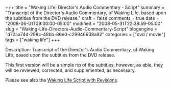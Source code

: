 +++
title = "Waking Life: Director's Audio Commentary - Script"
summary = "Transcript of the Director's Audio Commentary, of Waking Life, based upon the subtitles from the DVD release."
draft = false
comments = true
date = "2008-06-01T09:00:00-05:00"
modified = "2008-05-31T22:38:59-05:00"
slug = "Waking-Life-Directors-Audio-Commentary-Script"
blogengine = "d72aa74d-298c-48bb-86e0-c29946608a92"
categories = ["dvd / movie"]
tags = ["waking life"]
+++

<p>
Description: Transcript of the Director&#39;s Audio Commentary, of Waking Life,&nbsp;based upon the subtitles from the DVD release.
</p>
<p>
This first version will be a simple rip of the subtitles, however, as able, they will be reviewed, corrected, and supplemented, as necessary.
</p>
<p>
Please see also the <a href="/waking-life-transcript-with-revisions/">Waking Life Script with Revisions</a>.
</p>

